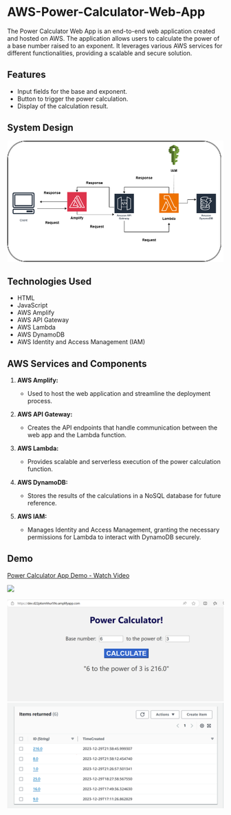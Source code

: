 # AWS-Power-Calculator-Web-App

The Power Calculator Web App is an end-to-end web application created and hosted on AWS. The application allows users to calculate the power of a base number raised to an exponent. It leverages various AWS services for different functionalities, providing a scalable and secure solution.

## Features

- Input fields for the base and exponent.
- Button to trigger the power calculation.
- Display of the calculation result.

## System Design
![System Design Image](./imgs/PowerCalculatorSystemDesign.png)

## Technologies Used

- HTML
- JavaScript
- AWS Amplify
- AWS API Gateway
- AWS Lambda
- AWS DynamoDB
- AWS Identity and Access Management (IAM)

## AWS Services and Components

1. **AWS Amplify:**
   - Used to host the web application and streamline the deployment process.

2. **AWS API Gateway:**
   - Creates the API endpoints that handle communication between the web app and the Lambda function.

3. **AWS Lambda:**
   - Provides scalable and serverless execution of the power calculation function.

4. **AWS DynamoDB:**
   - Stores the results of the calculations in a NoSQL database for future reference.

5. **AWS IAM:**
   - Manages Identity and Access Management, granting the necessary permissions for Lambda to interact with DynamoDB securely.

## Demo
<div>
    <a href="https://www.loom.com/share/803e95f0dca04fefa434f04f29c0963c">
      <p>Power Calculator App Demo - Watch Video</p>
    </a>
    <a href="https://www.loom.com/share/803e95f0dca04fefa434f04f29c0963c">
      <img style="max-width:300px;" src="https://cdn.loom.com/sessions/thumbnails/803e95f0dca04fefa434f04f29c0963c-with-play.gif">
    </a>
</div>

![Application Image](./imgs/PowerCalculatorApplication.png)
![DynamoDB Table Image](./imgs/PowerCalculatorDynamoDBTable.png)



